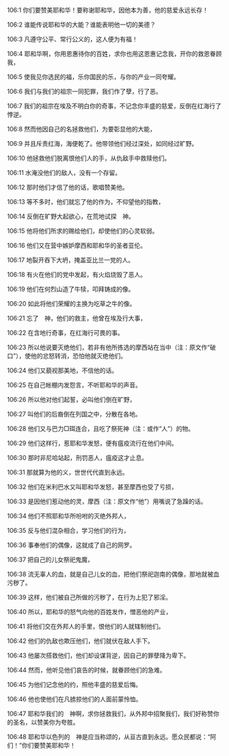 <a id="1"></a>106:1  你们要赞美耶和华！要称谢耶和华，因他本为善，他的慈爱永远长存！  

<a id="2"></a>106:2  谁能传说耶和华的大能？谁能表明他一切的美德？  

<a id="3"></a>106:3  凡遵守公平、常行公义的，这人便为有福！  

<a id="4"></a>106:4  耶和华啊，你用恩惠待你的百姓，求你也用这恩惠记念我，开你的救恩眷顾我，  

<a id="5"></a>106:5  使我见你选民的福，乐你国民的乐，与你的产业一同夸耀。  

<a id="6"></a>106:6  我们与我们的祖宗一同犯罪，我们作了孽，行了恶。  

<a id="7"></a>106:7  我们的祖宗在埃及不明白你的奇事，不记念你丰盛的慈爱，反倒在红海行了悖逆。  

<a id="8"></a>106:8  然而他因自己的名拯救他们，为要彰显他的大能，  

<a id="9"></a>106:9  并且斥责红海，海便乾了。他带领他们经过深处，如同经过旷野。  

<a id="10"></a>106:10  他拯救他们脱离恨他们人的手，从仇敌手中救赎他们。  

<a id="11"></a>106:11  水淹没他们的敌人，没有一个存留。  

<a id="12"></a>106:12  那时他们才信了他的话，歌唱赞美他。  

<a id="13"></a>106:13  等不多时，他们就忘了他的作为，不仰望他的指教，  

<a id="14"></a>106:14  反倒在旷野大起欲心，在荒地试探　神。  

<a id="15"></a>106:15  他将他们所求的赐给他们，却使他们的心灵软弱。  

<a id="16"></a>106:16  他们又在营中嫉妒摩西和耶和华的圣者亚伦。  

<a id="17"></a>106:17  地裂开吞下大坍，掩盖亚比兰一党的人。  

<a id="18"></a>106:18  有火在他们的党中发起，有火焰烧毁了恶人。  

<a id="19"></a>106:19  他们在何烈山造了牛犊，叩拜铸成的像。  

<a id="20"></a>106:20  如此将他们荣耀的主换为吃草之牛的像。  

<a id="21"></a>106:21  忘了　神，他们的救主，他曾在埃及行大事，  

<a id="22"></a>106:22  在含地行奇事，在红海行可畏的事。  

<a id="23"></a>106:23  所以他说要灭绝他们，若非有他所拣选的摩西站在当中（注：原文作“破口”），使他的忿怒转消，恐怕他就灭绝他们。  

<a id="24"></a>106:24  他们又藐视那美地，不信他的话。  

<a id="25"></a>106:25  在自己帐棚内发怨言，不听耶和华的声音。  

<a id="26"></a>106:26  所以他对他们起誓，必叫他们倒在旷野，  

<a id="27"></a>106:27  叫他们的后裔倒在列国之中，分散在各地。  

<a id="28"></a>106:28  他们又与巴力□珥连合，且吃了祭死神（注：或作“人”）的物。  

<a id="29"></a>106:29  他们这样行，惹耶和华发怒，便有瘟疫流行在他们中间。  

<a id="30"></a>106:30  那时非尼哈站起，刑罚恶人，瘟疫这才止息。  

<a id="31"></a>106:31  那就算为他的义，世世代代直到永远。  

<a id="32"></a>106:32  他们在米利巴水又叫耶和华发怒，甚至摩西也受了亏损，  

<a id="33"></a>106:33  是因他们惹动他的灵，摩西（注：原文作“他”）用嘴说了急躁的话。  

<a id="34"></a>106:34  他们不照耶和华所吩咐的灭绝外邦人，  

<a id="35"></a>106:35  反与他们混杂相合，学习他们的行为，  

<a id="36"></a>106:36  事奉他们的偶像，这就成了自己的网罗。  

<a id="37"></a>106:37  把自己的儿女祭祀鬼魔，  

<a id="38"></a>106:38  流无辜人的血，就是自己儿女的血，把他们祭祀迦南的偶像，那地就被血污秽了。  

<a id="39"></a>106:39  这样，他们被自己所做的污秽了，在行为上犯了邪淫。  

<a id="40"></a>106:40  所以，耶和华的怒气向他的百姓发作，憎恶他的产业，  

<a id="41"></a>106:41  将他们交在外邦人的手里，恨他们的人就辖制他们。  

<a id="42"></a>106:42  他们的仇敌也欺压他们，他们就伏在敌人手下。  

<a id="43"></a>106:43  他屡次搭救他们，他们却设谋背逆，因自己的罪孽降为卑下。  

<a id="44"></a>106:44  然而，他听见他们哀告的时候，就眷顾他们的急难。  

<a id="45"></a>106:45  为他们记念他的约，照他丰盛的慈爱后悔。  

<a id="46"></a>106:46  他也使他们在凡掳掠他们的人面前蒙怜恤。  

<a id="47"></a>106:47  耶和华我们的　神啊，求你拯救我们，从外邦中招聚我们，我们好称赞你的圣名，以赞美你为夸胜。  

<a id="48"></a>106:48  耶和华以色列的　神是应当称颂的，从亘古直到永远。愿众民都说：“阿们！”你们要赞美耶和华！  
